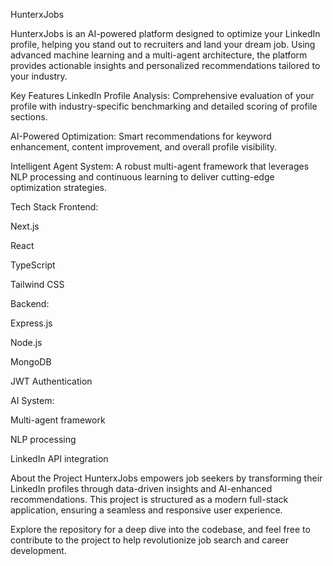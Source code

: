 HunterxJobs

HunterxJobs is an AI-powered platform designed to optimize your LinkedIn profile, helping you stand out to recruiters and land your dream job. Using advanced machine learning and a multi-agent architecture, the platform provides actionable insights and personalized recommendations tailored to your industry.

Key Features
LinkedIn Profile Analysis:
Comprehensive evaluation of your profile with industry-specific benchmarking and detailed scoring of profile sections.

AI-Powered Optimization:
Smart recommendations for keyword enhancement, content improvement, and overall profile visibility.

Intelligent Agent System:
A robust multi-agent framework that leverages NLP processing and continuous learning to deliver cutting-edge optimization strategies.

Tech Stack
Frontend:

Next.js

React

TypeScript

Tailwind CSS

Backend:

Express.js

Node.js

MongoDB

JWT Authentication

AI System:

Multi-agent framework

NLP processing

LinkedIn API integration

About the Project
HunterxJobs empowers job seekers by transforming their LinkedIn profiles through data-driven insights and AI-enhanced recommendations. This project is structured as a modern full-stack application, ensuring a seamless and responsive user experience.

Explore the repository for a deep dive into the codebase, and feel free to contribute to the project to help revolutionize job search and career development.

